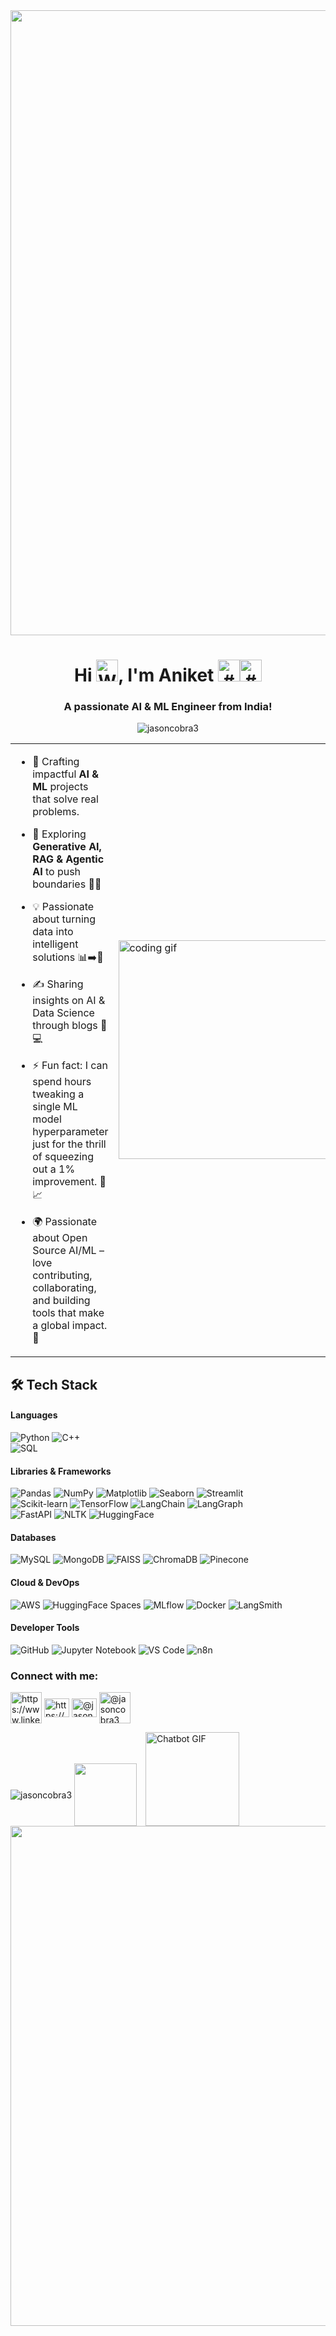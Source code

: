 <img src="https://github.com/Anmol-Baranwal/Cool-GIFs-For-GitHub/assets/74038190/80728820-e06b-4f96-9c9e-9df46f0cc0a5" width="1000">
<h1 align="center">Hi <img src="https://raw.githubusercontent.com/Tarikul-Islam-Anik/Animated-Fluent-Emojis/master/Emojis/Hand%20gestures/Waving%20Hand.png" alt="Waving Hand" width="35" height="35" />, I'm Aniket <img src="https://raw.githubusercontent.com/Tarikul-Islam-Anik/Animated-Fluent-Emojis/master/Emojis/Smilies/Smiling%20Face%20with%20Sunglasses.png" alt="#" width="35" height="35" /><img src="https://raw.githubusercontent.com/Tarikul-Islam-Anik/Animated-Fluent-Emojis/master/Emojis/Hand%20gestures/Victory%20Hand%20Medium-Light%20Skin%20Tone.png" alt="#" width="35" height="35" /></h1>
<h3 align="center">A passionate AI & ML Engineer from India!</h3>
<p align="center"><img align="center" src="https://user-images.githubusercontent.com/74038190/212284115-f47cd8ff-2ffb-4b04-b5bf-4d1c14c0247f.gif" alt="jasoncobra3" /></p>
<table style="border: none; border-collapse: collapse;">
  <tr>
    <td>

- 🚀 Crafting impactful **AI & ML** projects that solve real problems.  
- 🧠 Exploring **Generative AI, RAG & Agentic AI** to push boundaries 🤖✨  
- 💡 Passionate about turning data into intelligent solutions 📊➡️🧠  
- ✍️ Sharing insights on AI & Data Science through blogs 📝💻  
- ⚡ Fun fact: I can spend hours tweaking a single ML model hyperparameter just for the thrill of squeezing out a 1% improvement. 🎯📈  
- 🌍 Passionate about Open Source AI/ML – love contributing, collaborating, and building tools that make a global impact. 🤝  

    </td>
    <td>
      <img src="https://github.com/Anmol-Baranwal/Cool-GIFs-For-GitHub/assets/74038190/0b335028-1d3d-4ee5-b5b3-a373d499be7e" alt="coding gif" width="350" />
    </td>
  </tr>
</table>




## 🛠️ Tech Stack

#### Languages  

![Python](https://img.shields.io/badge/Python-3776AB?style=for-the-badge&logo=python&logoColor=white) 
![C++](https://img.shields.io/badge/C++-00599C?style=for-the-badge&logo=cplusplus&logoColor=white)  
![SQL](https://img.shields.io/badge/SQL-4479A1?style=for-the-badge&logo=postgresql&logoColor=white)  

#### Libraries & Frameworks

![Pandas](https://img.shields.io/badge/Pandas-150458?style=for-the-badge&logo=pandas&logoColor=white)
![NumPy](https://img.shields.io/badge/Numpy-013243?style=for-the-badge&logo=numpy&logoColor=white)
![Matplotlib](https://img.shields.io/badge/Matplotlib-3776AB?style=for-the-badge&logo=plotly&logoColor=white)
![Seaborn](https://img.shields.io/badge/Seaborn-5A9?style=for-the-badge&logoColor=white)
![Streamlit](https://img.shields.io/badge/Streamlit-FF4B4B?style=for-the-badge&logo=streamlit&logoColor=white)<br>
![Scikit-learn](https://img.shields.io/badge/Scikit--learn-F7931E?style=for-the-badge&logo=scikitlearn&logoColor=white)
![TensorFlow](https://img.shields.io/badge/TensorFlow-FF6F00?style=for-the-badge&logo=tensorflow&logoColor=white)
![LangChain](https://img.shields.io/badge/LangChain-0A0A0A?style=for-the-badge&logo=chainlink&logoColor=white)
![LangGraph](https://img.shields.io/badge/LangGraph-0080FF?style=for-the-badge&logo=graphql&logoColor=white)<br>
![FastAPI](https://img.shields.io/badge/FastAPI-009688?style=for-the-badge&logo=fastapi&logoColor=white)
![NLTK](https://img.shields.io/badge/NLTK-85C1E9?style=for-the-badge&logoColor=white)
![HuggingFace](https://img.shields.io/badge/HuggingFace-FFD21E?style=for-the-badge&logo=huggingface&logoColor=black)

#### Databases  

![MySQL](https://img.shields.io/badge/MySQL-4479A1?style=for-the-badge&logo=mysql&logoColor=white)
![MongoDB](https://img.shields.io/badge/MongoDB-47A248?style=for-the-badge&logo=mongodb&logoColor=white)
![FAISS](https://img.shields.io/badge/FAISS-20232A?style=for-the-badge&logo=facebook&logoColor=white)
![ChromaDB](https://img.shields.io/badge/ChromaDB-FF5722?style=for-the-badge&logoColor=white)
![Pinecone](https://img.shields.io/badge/Pinecone-3776AB?style=for-the-badge&logo=pinecone&logoColor=white)  


#### Cloud & DevOps  

![AWS](https://img.shields.io/badge/AWS-232F3E?style=for-the-badge&logo=amazonaws&logoColor=white)
![HuggingFace Spaces](https://img.shields.io/badge/HF%20Spaces-FFD21E?style=for-the-badge&logo=huggingface&logoColor=black)
![MLflow](https://img.shields.io/badge/MLflow-0194E2?style=for-the-badge&logo=mlflow&logoColor=white)
![Docker](https://img.shields.io/badge/Docker-2496ED?style=for-the-badge&logo=docker&logoColor=white)
![LangSmith](https://img.shields.io/badge/LangSmith-0080FF?style=for-the-badge&logo=chainlink&logoColor=white)

#### Developer Tools

![GitHub](https://img.shields.io/badge/GitHub-181717?style=for-the-badge&logo=github&logoColor=white)
![Jupyter Notebook](https://img.shields.io/badge/Jupyter-F37626?style=for-the-badge&logo=jupyter&logoColor=white)
![VS Code](https://img.shields.io/badge/VS%20Code-0078D4?style=for-the-badge&logo=visualstudiocode&logoColor=white)
![n8n](https://img.shields.io/badge/n8n-DF5C43?style=for-the-badge&logo=n8n&logoColor=white)



</h3>
<h3 align="left">Connect with me:</h3>
<p align="left">
<a href="https://linkedin.com/in/https://www.linkedin.com/in/aniket-nerkar-42193825a/" target="blank"><img align="center" src="https://user-images.githubusercontent.com/74038190/235294012-0a55e343-37ad-4b0f-924f-c8431d9d2483.gif" alt="https://www.linkedin.com/in/aniket-nerkar-42193825a/" height="50" width="50" /></a>
<a href="https://kaggle.com/https://www.kaggle.com/jasoncobra3" target="blank"><img align="center" src="https://raw.githubusercontent.com/rahuldkjain/github-profile-readme-generator/master/src/images/icons/Social/kaggle.svg" alt="https://www.kaggle.com/jasoncobra3" height="30" width="40" /></a>
<a href="https://medium.com/@jasoncobra3" target="blank"><img align="center" src="https://raw.githubusercontent.com/rahuldkjain/github-profile-readme-generator/master/src/images/icons/Social/medium.svg" alt="@jasoncobra3" height="30" width="40" /></a>
<a href="https://x.com/Jason4725540512?t=4LSN-YcSCESoDjTtFZ7EjQ&s=08" target="blank"><img align="center" src="https://user-images.githubusercontent.com/74038190/235294011-b8074c31-9097-4a65-a594-4151b58743a8.gif" alt="@jasoncobra3" height="50" width="50" /></a>
</p>

<!-- Most Used Languages section with reduced top margin -->
<div>
  <p style="margin: 0; padding: 0;">
    <img align="center" src="https://github-readme-stats.vercel.app/api/top-langs?username=jasoncobra3&show_icons=true&locale=en&layout=compact" alt="jasoncobra3" style="border: none;"/> 
    <img src="https://github.com/Anmol-Baranwal/Cool-GIFs-For-GitHub/assets/74038190/6f564d9a-467a-4bba-ad3a-8527c8ab79ae" width="100" style="border: none; vertical-align: middle;"/>
    <img src="https://user-images.githubusercontent.com/74038190/221352989-518609ab-b4d1-459e-929f-a08cd2bd9b3c.gif" 
         alt="Chatbot GIF" 
         width="150" 
         style="border: none; vertical-align: bottom; margin-left: 10px;"/>
  </p>
</div>



<img src="https://user-images.githubusercontent.com/74038190/212284100-561aa473-3905-4a80-b561-0d28506553ee.gif" width="800">
